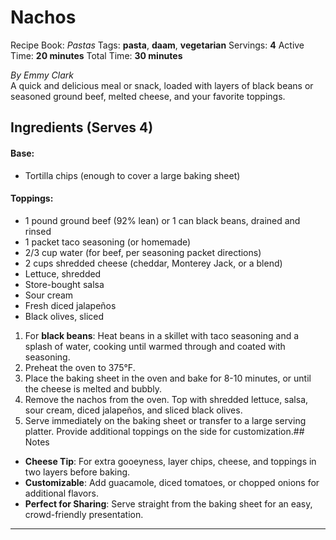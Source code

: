 # Nachos

Recipe Book: *Pastas*
Tags: **pasta**, **daam**, **vegetarian**
Servings: **4**
Active Time: **20 minutes**
Total Time: **30 minutes**


_By Emmy Clark_  
A quick and delicious meal or snack, loaded with layers of black beans or seasoned ground beef, melted cheese, and your favorite toppings.

## Ingredients (Serves 4)
#### Base:
- Tortilla chips (enough to cover a large baking sheet)

#### Toppings:
- 1 pound ground beef (92% lean) or 1 can black beans, drained and rinsed
- 1 packet taco seasoning (or homemade)
- 2/3 cup water (for beef, per seasoning packet directions)
- 2 cups shredded cheese (cheddar, Monterey Jack, or a blend)
- Lettuce, shredded
- Store-bought salsa
- Sour cream
- Fresh diced jalapeños
- Black olives, sliced

1. For **black beans**: Heat beans in a skillet with taco seasoning and a splash of water, cooking until warmed through and coated with seasoning.
2. Preheat the oven to 375°F.
3. Place the baking sheet in the oven and bake for 8-10 minutes, or until the cheese is melted and bubbly.
4. Remove the nachos from the oven. Top with shredded lettuce, salsa, sour cream, diced jalapeños, and sliced black olives.
5. Serve immediately on the baking sheet or transfer to a large serving platter. Provide additional toppings on the side for customization.## Notes
- **Cheese Tip**: For extra gooeyness, layer chips, cheese, and toppings in two layers before baking.
- **Customizable**: Add guacamole, diced tomatoes, or chopped onions for additional flavors.
- **Perfect for Sharing**: Serve straight from the baking sheet for an easy, crowd-friendly presentation.

---